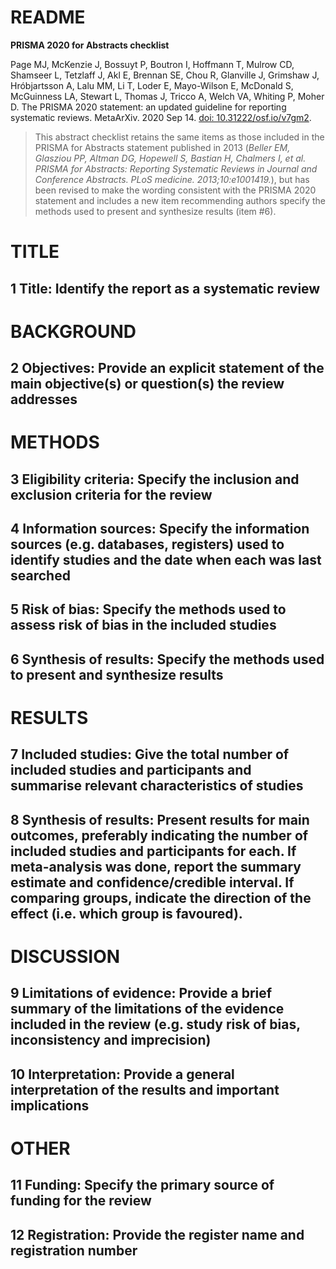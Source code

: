 # README

**PRISMA 2020 for Abstracts checklist**

Page MJ, McKenzie J, Bossuyt P, Boutron I, Hoffmann T, Mulrow CD, Shamseer L, Tetzlaff J, Akl E, Brennan SE, Chou R, Glanville J, Grimshaw J, Hróbjartsson A, Lalu MM, Li T, Loder E, Mayo-Wilson E, McDonald S, McGuinness LA, Stewart L, Thomas J, Tricco A, Welch VA, Whiting P, Moher D. The PRISMA 2020 statement: an updated guideline for reporting systematic reviews. MetaArXiv. 2020 Sep 14. [doi: 10.31222/osf.io/v7gm2](https://doi.org/10.31222/osf.io/v7gm2).

> This abstract checklist retains the same items as those included in the PRISMA for Abstracts statement published in 2013 (_Beller EM, Glasziou PP, Altman DG, Hopewell S, Bastian H, Chalmers I, et al. PRISMA for Abstracts: Reporting Systematic Reviews in Journal and Conference Abstracts. PLoS medicine. 2013;10:e1001419._), but has been revised to make the wording consistent with the PRISMA 2020 statement and includes a new item recommending authors specify the methods used to present and synthesize results (item #6).

# TITLE

## 1 Title: Identify the report as a systematic review



# BACKGROUND

## 2 Objectives: Provide an explicit statement of the main objective(s) or question(s) the review addresses



# METHODS

## 3 Eligibility criteria: Specify the inclusion and exclusion criteria for the review



## 4 Information sources: Specify the information sources (e.g. databases, registers) used to identify studies and the date when each was last searched



## 5 Risk of bias: Specify the methods used to assess risk of bias in the included studies



## 6 Synthesis of results: Specify the methods used to present and synthesize results



# RESULTS

## 7 Included studies: Give the total number of included studies and participants and summarise relevant characteristics of studies



## 8 Synthesis of results: Present results for main outcomes, preferably indicating the number of included studies and participants for each. If meta-analysis was done, report the summary estimate and confidence/credible interval. If comparing groups, indicate the direction of the effect (i.e. which group is favoured).



# DISCUSSION

## 9 Limitations of evidence: Provide a brief summary of the limitations of the evidence included in the review (e.g. study risk of bias, inconsistency and imprecision)



## 10 Interpretation: Provide a general interpretation of the results and important implications



# OTHER

## 11 Funding: Specify the primary source of funding for the review



## 12 Registration: Provide the register name and registration number


